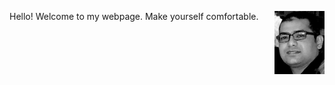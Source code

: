 <img src="profile_pic.jpg" align="right" alt="Nilotpal" style="width:80px;"/> <span>

Hello! Welcome to my webpage. Make yourself comfortable.</span>



